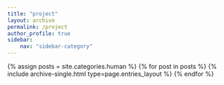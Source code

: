 ```yaml
---
title: "project"
layout: archive
permalink: /project
author_profile: true
sidebar:
    nav: "sidebar-category"
---
```

{% assign posts = site.categories.human %}
{% for post in posts %}
  {% include archive-single.html type=page.entries_layout %}
{% endfor %}
